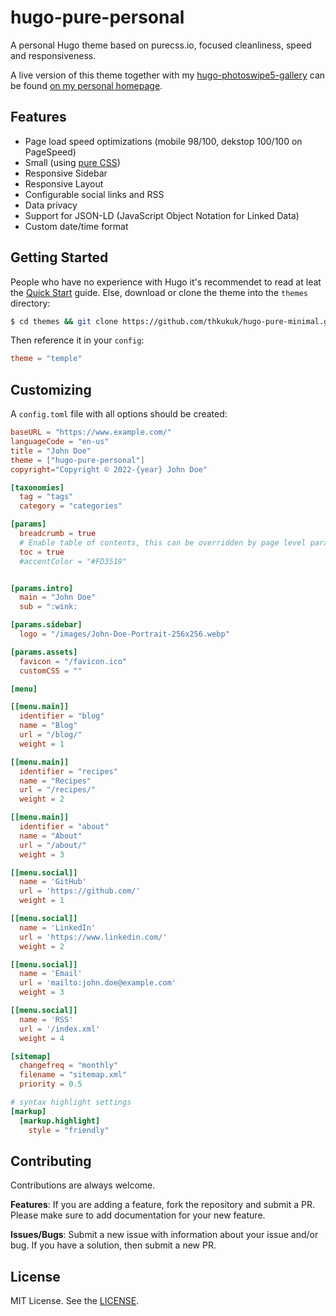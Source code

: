 # hugo-pure-personal

A personal Hugo theme based on purecss.io, focused cleanliness, speed and responsiveness.

A live version of this theme together with my [hugo-photoswipe5-gallery](https://www.thkukuk.de/blog/hugo-photoswipe5-gallery/) can be found [on my personal homepage](https://www.thkukuk.de/).


## Features

* Page load speed optimizations (mobile 98/100, dekstop 100/100 on PageSpeed)
* Small (using [pure CSS](https://purecss.io))
* Responsive Sidebar
* Responsive Layout
* Configurable social links and RSS
* Data privacy
* Support for JSON-LD (JavaScript Object Notation for Linked Data)
* Custom date/time format

## Getting Started
People who have no experience with Hugo it's recommendet to read at leat the [Quick Start](https://gohugo.io/getting-started/quick-start/) guide.
Else, download or clone the theme into the `themes` directory:

```bash
$ cd themes && git clone https://github.com/thkukuk/hugo-pure-minimal.git
```

Then reference it in your `config`:

```TOML
theme = "temple"
```

## Customizing
A `config.toml` file with all options should be created:

```toml
baseURL = "https://www.example.com/"
languageCode = "en-us"
title = "John Doe"
theme = ["hugo-pure-personal"]
copyright="Copyright © 2022-{year} John Doe"

[taxonomies]
  tag = "tags"
  category = "categories"

[params]
  breadcrumb = true
  # Enable table of contents, this can be overridden by page level parameter toc.
  toc = true
  #accentColor = "#FD3519"


[params.intro]
  main = "John Doe"
  sub = ":wink:

[params.sidebar]
  logo = "/images/John-Doe-Portrait-256x256.webp"

[params.assets]
  favicon = "/favicon.ico"
  customCSS = ""

[menu]

[[menu.main]]
  identifier = "blog"
  name = "Blog"
  url = "/blog/"
  weight = 1

[[menu.main]]
  identifier = "recipes"
  name = "Recipes"
  url = "/recipes/"
  weight = 2

[[menu.main]]
  identifier = "about"
  name = "About"
  url = "/about/"
  weight = 3

[[menu.social]]
  name = 'GitHub'
  url = 'https://github.com/'
  weight = 1

[[menu.social]]
  name = 'LinkedIn'
  url = 'https://www.linkedin.com/'
  weight = 2

[[menu.social]]
  name = 'Email'
  url = 'mailto:john.doe@example.com'
  weight = 3

[[menu.social]]
  name = 'RSS'
  url = '/index.xml'
  weight = 4

[sitemap]
  changefreq = "monthly"
  filename = "sitemap.xml"
  priority = 0.5

# syntax highlight settings
[markup]
  [markup.highlight]
    style = "friendly"
```

## Contributing
Contributions are always welcome.

**Features**:
If you are adding a feature, fork the repository and submit a PR. Please make sure to add documentation for your new feature.

**Issues/Bugs**:
Submit a new issue with information about your issue and/or bug. If you
have a solution, then submit a new PR.

## License
MIT License. See the [LICENSE](LICENSE).
